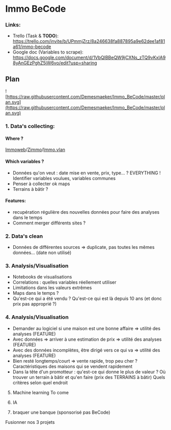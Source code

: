 # Immo BeCode

### Links:
 - Trello (Task & **TODO**): https://trello.com/invite/b/UPmmjZrz/8a246638fa887895a9e62dee1af81a61/immo-becode
 - Google doc (Variables to scrape):  https://docs.google.com/document/d/1VbQlBBeQW9jCXNs_zTQ9vKxIA98yAnGEzPghZ5jW6vo/edit?usp=sharing

## Plan

![https://raw.githubusercontent.com/Demesmaeker/Immo_BeCode/master/plan.svg](https://raw.githubusercontent.com/Demesmaeker/Immo_BeCode/master/plan.svg)

### 1. Data's collecting:

  #### Where ?
  [Immoweb](https://www.immoweb.be/fr)/[Zimmo](https://www.zimmo.be/fr/)/[Immo.vlan](https://immo.vlan.be/fr)
  
  #### Which variables ?
  * Données qu'on veut : date mise en vente, prix, type... ? EVERYTHING ! Identifier variables voulues, variables communes
  * Penser à collecter ok maps
  * Terrains à bâtir ?
  
  #### Features:
  * recupération régulière des nouvelles données pour faire des analyses dans le temps
  * Comment merger différents sites ?

### 2.  Data's clean
  - Données de différentes sources => duplicate, pas toutes les mêmes données... (date non utilisé)
  
### 3.  Analysis/Visualisation
  - Notebooks de visualisations
  - Correlations : quelles variables réellement utiliser
  - Limitations dans les valeurs extrêmes
  - Maps dans le temps ?
  - Qu'est-ce qui a été vendu ? Qu'est-ce qui est là depuis 10 ans (et donc prix pas approprié ?)
  
### 4.  Analysis/Visualisation
  - Demander au logiciel si une maison est une bonne affaire  => utilité des analyses (FEATURE)
  - Avec données => arriver à une estimation de prix          => utilité des analyses (FEATURE)
  - Avec des données incomplètes, être dirigé vers ce qui va  => utilité des analyses (FEATURE)
  - Bien resté longtemps/court => vente rapide, trop peu cher ? Caractéristiques des maisons qui se vendent rapidement
  - Dans la tête d'un promotteur : qu'est-ce qui donne le plus de valeur ? Où trouver un terrain à bâtir et qu'en faire (prix des TERRAINS à bâtir) Quels critères selon quel endroit


5) Machine learning
To come


6) IA

7) braquer une banque (sponsorisé pas BeCode)



Fusionner nos 3 projets
